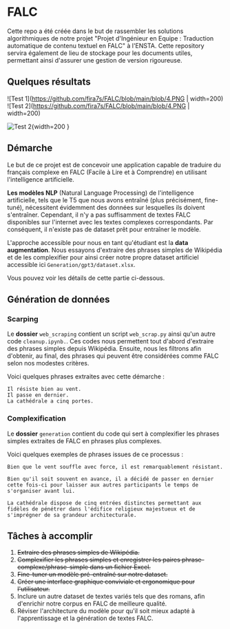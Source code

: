 # FALC

Cette repo a été créée dans le but de rassembler les solutions algorithmiques de notre projet "Projet d'Ingénieur en Equipe : Traduction automatique de contenu textuel en FALC" à l'ENSTA. Cette repository servira également de lieu de stockage pour les documents utiles, permettant ainsi d'assurer une gestion de version rigoureuse.
## Quelques résultats

![Test 1](https://github.com/fira7s/FALC/blob/main/blob/4.PNG | width=200)
![Test 2](https://github.com/fira7s/FALC/blob/main/blob/4.PNG | width=200)

![Test 2](https://github.com/fira7s/FALC/blob/main/blob/5.PNG ){width=200 }

## Démarche

Le but de ce projet est de concevoir une application capable de traduire du français complexe en FALC (Facile à Lire et à Comprendre) en utilisant l'intelligence artificielle.

**Les modèles NLP** (Natural Language Processing) de l'intelligence artificielle, tels que le T5 que nous avons entraîné (plus précisément, fine-tuné), nécessitent évidemment des données sur lesquelles ils doivent s'entraîner. Cependant, il n'y a pas suffisamment de textes FALC disponibles sur l'internet avec les textes complexes correspondants. Par conséquent, il n'existe pas de dataset prêt pour entraîner le modèle.

L'approche accessible pour nous en tant qu'étudiant est la **data augmentation**. Nous essayons d'extraire des phrases simples de Wikipédia et de les complexifier pour ainsi créer notre propre dataset artificiel accessible ici `Generation/gpt3/dataset.xlsx`. 

Vous pouvez voir les détails de cette partie ci-dessous.


## Génération de données
### Scarping
Le **dossier** `web_scraping` contient un script `web_scrap.py` ainsi qu'un autre code `cleanup.ipynb.`. Ces codes nous permettent tout d'abord d'extraire des phrases simples depuis Wikipédia. Ensuite, nous les filtrons afin d'obtenir, au final, des phrases qui peuvent être considérées comme FALC selon nos modestes critères.

Voici quelques phrases extraites avec cette démarche :
```
Il résiste bien au vent.
Il passe en dernier.
La cathédrale a cinq portes.
```

### Complexification

Le **dossier** `generation` contient du code qui sert à complexifier les phrases simples extraites de FALC en phrases plus complexes.

Voici quelques exemples de phrases issues de ce processus :
```
Bien que le vent souffle avec force, il est remarquablement résistant.

Bien qu'il soit souvent en avance, il a décidé de passer en dernier cette fois-ci pour laisser aux autres participants le temps de s'organiser avant lui.

La cathédrale dispose de cinq entrées distinctes permettant aux fidèles de pénétrer dans l'édifice religieux majestueux et de s'imprégner de sa grandeur architecturale.
```
## Tâches à accomplir

1. ~~Extraire des phrases simples de Wikipédia.~~
2. ~~Complexifier les phrases simples et enregistrer les paires phrase-complexe/phrase-simple dans un fichier Excel.~~
3. ~~Fine-tuner un modèle pré-entraîné sur notre dataset.~~
4. ~~Créer une interface graphique conviviale et ergonomique pour l'utilisateur.~~
5. Inclure un autre dataset de textes variés tels que des romans, afin d'enrichir notre corpus en FALC de meilleure qualité.
6. Réviser l'architecture du modèle pour qu'il soit mieux adapté à l'apprentissage et la génération de textes FALC.


